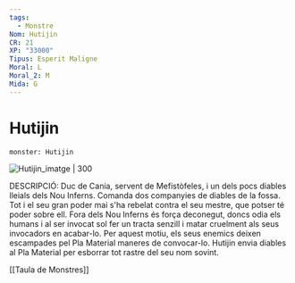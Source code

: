 ```yaml
---
tags:
  - Monstre
Nom: Hutijin
CR: 21
XP: "33000"
Tipus: Esperit Maligne
Moral: L
Moral_2: M
Mida: G
---
```

# Hutijin

```statblock
monster: Hutijin
```

![Hutijin_imatge | 300](https://static.wikia.nocookie.net/forgottenrealms/images/b/b3/Hutijin.png/revision/latest?cb&#x3D;20191118101651)

DESCRIPCIÓ: 
Duc de Cania, servent de Mefistòfeles, i un dels pocs diables lleials dels Nou Inferns. Comanda dos companyies de diables de la fossa. Tot i el seu gran poder mai s'ha rebelat contra el seu mestre, que potser té poder sobre ell. Fora dels Nou Inferns és força deconegut, doncs odia els humans i al ser invocat sol fer un tracta senzill i matar cruelment als seus invocadors en acabar-lo. Per aquest motiu, els seus enemics deixen escampades pel Pla Material maneres de convocar-lo. Hutijin envia diables al Pla Material per esborrar tot rastre del seu nom sovint.

[[Taula de Monstres]]